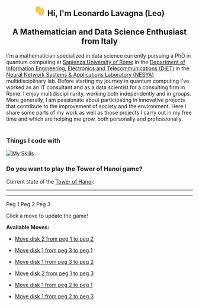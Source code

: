 <h2 align="center"> <img src="https://raw.githubusercontent.com/leonardoLavagna/leonardoLavagna/main/wave.gif" width="30px" height="30px" /> Hi, I'm Leonardo Lavagna (Leo) <br /><br /> A Mathematician and Data Science Enthusiast from Italy</h2>

I'm a mathematician specialized in data science currently pursuing a PhD in quantum computing at [Sapienza University of Rome](https://www.uniroma1.it/en/pagina-strutturale/home) in the [Department of Information Engineering, Electronics and Telecommunications (DIET)](https://web.uniroma1.it/dip_diet/en) in the [Neural Network Systems & Applications Laboratory (NESYA)](https://sites.google.com/view/nesya) multidisciplinary lab. Before starting my journey in quantum computing I've worked as an IT consultant and as a data scientist for a consulting firm in Rome. I enjoy multidisciplinarity, working both independently and in groups. More generally, I am passionate about participating in innovative projects that contribute to the improvement of society and the environment. Here I share some parts of my work as well as those projects I carry out in my free time and which are helping me grow, both personally and professionally.
<br/><br/>

### Things I code with
[![My Skills](https://skillicons.dev/icons?i=linux,py,pytorch,tensorflow,r,c,cpp,html,java,matlab,octave,latex,md,mysql,mongodb,wordpress,git,github,vscode,aws,heroku,anaconda,notion,arduino,apple&perline=16)](https://skillicons.dev)


### Do you want to play the Tower of Hanoi game?

Current state of the [Tower of Hanoi](https://en.wikipedia.org/wiki/Tower_of_Hanoi):

<!-- GameState -->
---           
 --         -  

Peg 1    Peg 2    Peg 3


Click a move to update the game!

**Available Moves:**
<!-- LegalMoves -->
- [Move disk 2 from peg 1 to peg 2](https://github.com/leonardoLavagna/leonardoLavagnay/issues/new?title=Move%20disk%202%20from%20peg%201%20to%20peg%202)
- [Move disk 1 from peg 3 to peg 1](https://github.com/leonardoLavagna/leonardoLavagnay/issues/new?title=Move%20disk%201%20from%20peg%203%20to%20peg%201)
- [Move disk 1 from peg 3 to peg 2](https://github.com/leonardoLavagna/leonardoLavagnay/issues/new?title=Move%20disk%201%20from%20peg%203%20to%20peg%202)

- [Move disk 2 from peg 1 to peg 3](https://github.com/leonardoLavagna/leonardoLavagna/issues/new?title=Move%20disk%202%20from%20peg%201%20to%20peg%203)
- [Move disk 1 from peg 2 to peg 1](https://github.com/leonardoLavagna/leonardoLavagna/issues/new?title=Move%20disk%201%20from%20peg%202%20to%20peg%201)
- [Move disk 1 from peg 2 to peg 3](https://github.com/leonardoLavagna/leonardoLavagna/issues/new?title=Move%20disk%201%20from%20peg%202%20to%20peg%203)


